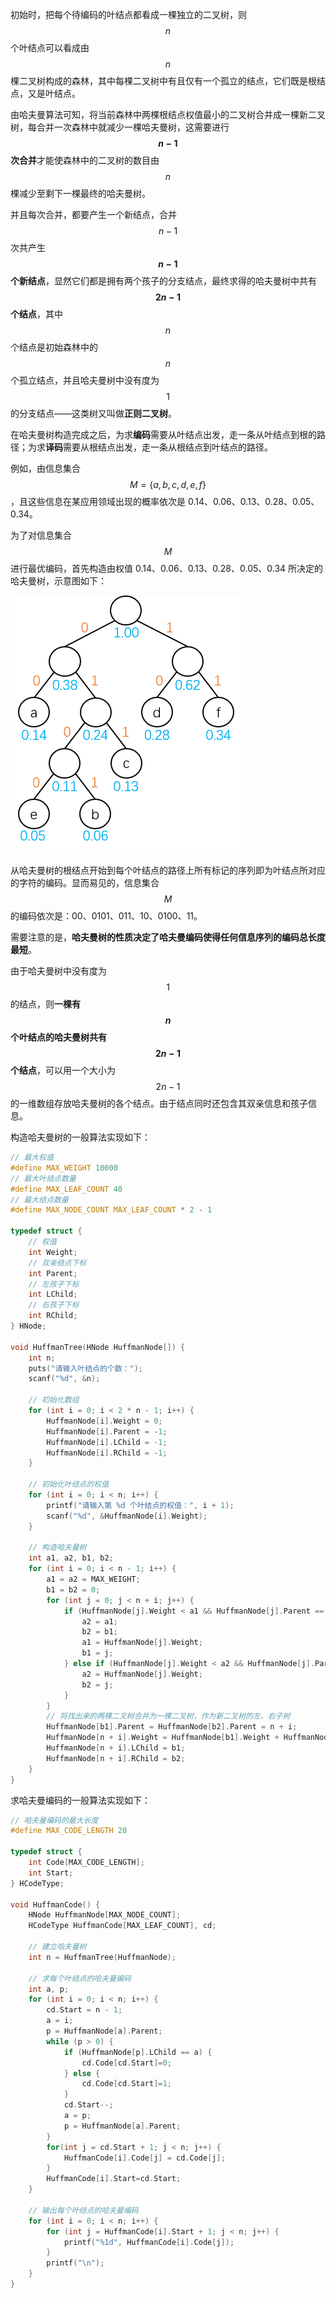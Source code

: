 初始时，把每个待编码的叶结点都看成一棵独立的二叉树，则 $$n$$ 个叶结点可以看成由 $$n$$ 棵二叉树构成的森林，其中每棵二叉树中有且仅有一个孤立的结点，它们既是根结点，又是叶结点。

由哈夫曼算法可知，将当前森林中两棵根结点权值最小的二叉树合并成一棵新二叉树，每合并一次森林中就减少一棵哈夫曼树，这需要进行 **$$n-1$$ 次合并**才能使森林中的二叉树的数目由 $$n$$ 棵减少至剩下一棵最终的哈夫曼树。

并且每次合并，都要产生一个新结点，合并 $$n-1$$ 次共产生 **$$n-1$$ 个新结点**，显然它们都是拥有两个孩子的分支结点，最终求得的哈夫曼树中共有 **$$2n-1$$ 个结点**，其中 $$n$$ 个结点是初始森林中的 $$n$$ 个孤立结点，并且哈夫曼树中没有度为 $$1$$ 的分支结点——这类树又叫做**正则二叉树**。

在哈夫曼树构造完成之后，为求**编码**需要从叶结点出发，走一条从叶结点到根的路径；为求**译码**需要从根结点出发，走一条从根结点到叶结点的路径。

例如，由信息集合 $$M=\{a,b,c,d,e,f\}$$，且这些信息在某应用领域出现的概率依次是 0.14、0.06、0.13、0.28、0.05、0.34。

为了对信息集合 $$M$$ 进行最优编码，首先构造由权值 0.14、0.06、0.13、0.28、0.05、0.34 所决定的哈夫曼树，示意图如下：

![](./images/哈夫曼编码示例哈夫曼树.png)

从哈夫曼树的根结点开始到每个叶结点的路径上所有标记的序列即为叶结点所对应的字符的编码。显而易见的，信息集合 $$M$$ 的编码依次是：00、0101、011、10、0100、11。

需要注意的是，**哈夫曼树的性质决定了哈夫曼编码使得任何信息序列的编码总长度最短**。

由于哈夫曼树中没有度为 $$1$$ 的结点，则**一棵有 $$n$$ 个叶结点的哈夫曼树共有 $$2n-1$$ 个结点**，可以用一个大小为 $$2n-1$$ 的一维数组存放哈夫曼树的各个结点。由于结点同时还包含其双亲信息和孩子信息。

构造哈夫曼树的一般算法实现如下：

```c
// 最大权值
#define MAX_WEIGHT 10000
// 最大叶结点数量
#define MAX_LEAF_COUNT 40
// 最大结点数量
#define MAX_NODE_COUNT MAX_LEAF_COUNT * 2 - 1

typedef struct {
    // 权值
	int Weight;
    // 双亲结点下标
	int Parent;
    // 左孩子下标
	int LChild;
    // 右孩子下标
	int RChild;
} HNode;

void HuffmanTree(HNode HuffmanNode[]) {
	int n;
	puts("请输入叶结点的个数：");
	scanf("%d", &n);
	
	// 初始化数组 
	for (int i = 0; i < 2 * n - 1; i++) {
		HuffmanNode[i].Weight = 0;
		HuffmanNode[i].Parent = -1;
		HuffmanNode[i].LChild = -1;
		HuffmanNode[i].RChild = -1;
	}
	
	// 初始化叶结点的权值 
	for (int i = 0; i < n; i++) {
		printf("请输入第 %d 个叶结点的权值：", i + 1);
		scanf("%d", &HuffmanNode[i].Weight);
	}
	
	// 构造哈夫曼树
	int a1, a2, b1, b2;
	for (int i = 0; i < n - 1; i++) {
		a1 = a2 = MAX_WEIGHT;
		b1 = b2 = 0;
		for (int j = 0; j < n + i; j++) {
			if (HuffmanNode[j].Weight < a1 && HuffmanNode[j].Parent == -1) {
				a2 = a1;
				b2 = b1;
				a1 = HuffmanNode[j].Weight;
				b1 = j;
			} else if (HuffmanNode[j].Weight < a2 && HuffmanNode[j].Parent == -1) {
				a2 = HuffmanNode[j].Weight;
				b2 = j;
			}
		}
		// 将找出来的两棵二叉树合并为一棵二叉树，作为新二叉树的左、右子树 
		HuffmanNode[b1].Parent = HuffmanNode[b2].Parent = n + i; 
		HuffmanNode[n + i].Weight = HuffmanNode[b1].Weight + HuffmanNode[b2].Weight;
		HuffmanNode[n + i].LChild = b1;
		HuffmanNode[n + i].RChild = b2;
	} 
}
```

求哈夫曼编码的一般算法实现如下：

```c
// 哈夫曼编码的最大长度
#define MAX_CODE_LENGTH 20

typedef struct {
	int Code[MAX_CODE_LENGTH];
	int Start;
} HCodeType;

void HuffmanCode() {
	HNode HuffmanNode[MAX_NODE_COUNT];
	HCodeType HuffmanCode[MAX_LEAF_COUNT], cd;

	// 建立哈夫曼树
	int n = HuffmanTree(HuffmanNode);

	// 求每个叶结点的哈夫曼编码
	int a, p;
	for (int i = 0; i < n; i++) {
		cd.Start = n - 1;
		a = i;
		p = HuffmanNode[a].Parent;
		while (p > 0) {
			if (HuffmanNode[p].LChild == a) {
				cd.Code[cd.Start]=0;
			} else {
				cd.Code[cd.Start]=1;
			}
			cd.Start--;
			a = p;
			p = HuffmanNode[a].Parent;
		}
		for(int j = cd.Start + 1; j < n; j++) {
			HuffmanCode[i].Code[j] = cd.Code[j];
		}
		HuffmanCode[i].Start=cd.Start;
	}

	// 输出每个叶结点的哈夫曼编码
	for (int i = 0; i < n; i++) {
		for (int j = HuffmanCode[i].Start + 1; j < n; j++) {
			printf("%1d", HuffmanCode[i].Code[j]);
		}
		printf("\n");
	}
}
```
